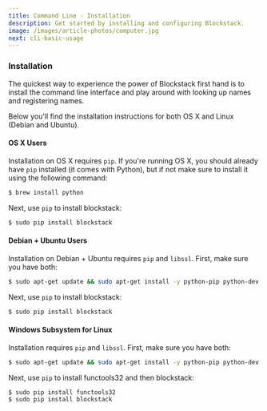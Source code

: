 ```yaml
---
title: Command Line - Installation
description: Get started by installing and configuring Blockstack.
image: /images/article-photos/computer.jpg
next: cli-basic-usage
---
```


### Installation

The quickest way to experience the power of Blockstack first hand is to install the command line interface and play around with looking up names and registering names.

Below you'll find the installation instructions for both OS X and Linux (Debian and Ubuntu).

#### OS X Users

Installation on OS X requires `pip`. If you're running OS X, you should already have `pip` installed (it comes with Python), but if not make sure to install it using the following command:

```bash
$ brew install python
```

Next, use `pip` to install blockstack:

```bash
$ sudo pip install blockstack
```

#### Debian + Ubuntu Users

Installation on Debian + Ubuntu requires `pip` and `libssl`. First, make sure you have both:

```bash
$ sudo apt-get update && sudo apt-get install -y python-pip python-dev libssl-dev libffi-dev rng-tools
```

Next, use `pip` to install blockstack:

```bash
$ sudo pip install blockstack
```

#### Windows Subsystem for Linux

Installation requires `pip` and `libssl`. First, make sure you have both:

```bash
$ sudo apt-get update && sudo apt-get install -y python-pip python-dev libssl-dev libffi-dev
```

Next, use `pip` to install functools32 and then blockstack:

```bash
$ sudo pip install functools32
$ sudo pip install blockstack
```
